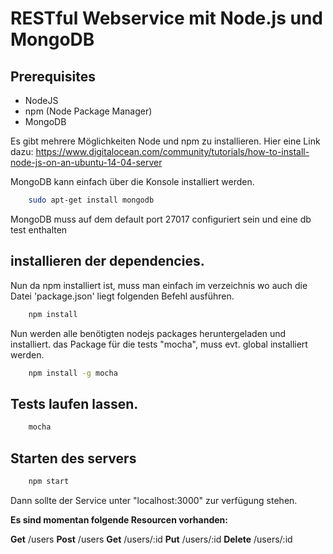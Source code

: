 # RESTful Webservice mit Node.js und MongoDB

## Prerequisites

- NodeJS
- npm (Node Package Manager)
- MongoDB

Es gibt mehrere Möglichkeiten Node und npm zu installieren. Hier eine Link dazu: https://www.digitalocean.com/community/tutorials/how-to-install-node-js-on-an-ubuntu-14-04-server

MongoDB kann einfach über die Konsole installiert werden.

```bash
    sudo apt-get install mongodb
```
MongoDB muss auf dem default port 27017 configuriert sein und eine db test enthalten

## installieren der dependencies.
Nun da npm installiert ist, muss man einfach im verzeichnis wo auch die Datei 'package.json' liegt folgenden Befehl ausführen.

```bash
    npm install
```
Nun werden alle benötigten nodejs packages heruntergeladen und installiert.
das Package für die tests "mocha", muss evt. global installiert werden.

```bash
    npm install -g mocha
```

## Tests laufen lassen.
```bash
    mocha
```
## Starten des servers
```bash
    npm start
```
Dann sollte der Service unter "localhost:3000" zur verfügung stehen.

**Es sind momentan folgende Resourcen vorhanden:**

**Get** /users
**Post** /users
**Get** /users/:id
**Put** /users/:id
**Delete** /users/:id

